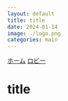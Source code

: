 ```yaml
---
layout: default
title: title
date: 2024-01-14
image: ./logo.png
categories: main
---
```

[ホーム](./index) [ロビー](144)

# title